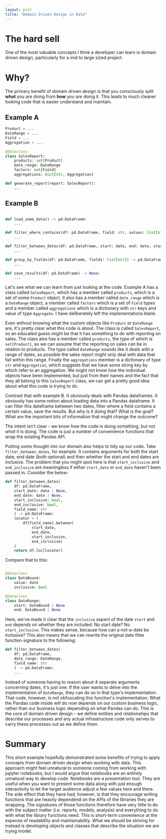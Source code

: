 ```yaml
---
layout: post
title: "Domain Driven Design in Data"
---
```


# The hard sell
One of the most valuable concepts I think a developer can learn is domain driven design, particularly for a mid to large sized project.

# Why?
The primary benefit of domain driven design is that you consciously split __what__ you are doing from __how__ you are doing it.
This leads to much cleaner looking code that is easier understand and maintain.

## Example A

```python
Product = ...
DateRange = ...
Field = ...
Aggregation = ...

@dataclass
class SalesReport:
    products: set[Product]
    date_range: DateRange
    factors: set[Field]
    aggregations: dict[str, Aggregation]

def generate_report(report: SalesReport):
    ...
```

## Example B

```python

def load_some_data() -> pd.DataFrame:
    ...

def filter_where_contains(df: pd.DataFrame, field: str, values: list[str]) -> pd.DataFrame:
    ...

def filter_between_dates(df: pd.DataFrame, start: date, end: date, start_inclusive: bool, end_inclusive: bool, field_name: str) -> pd.DataFrame:
    ...

def group_by_fields(df: pd.DataFrame, fields: list[str]) -> pd.DataFrame:
    ...

def save_results(df: pd.DataFrame) -> None:
    ...
```

Let's see what we can learn from just looking at the code.
Example A has a class called `SalesReport`, which has a member called `products`, which is a set of some `Product` object.
It also has a member called `date_range` which is a `DateRange` object, a member called `factors` which is a set of `Field` types and a member called `aggregations` which is a dictionary with `str` keys and value of type `Aggregate`.
I have deliberately left the implementations blank.

Even without knowing what the custom objects like `Product` or `DateRange` are, it's pretty clear what this code is about.
The class is called `SalesReport`, so an educated guess might be that it has something to do with reporting on sales.
The class also has a member called `products`, the type of which is `set[Product]`, so we can assume that the reporting on sales can be in relation to products.
The type called `DateRange` sounds like it deals with a range of dates, so possible the sales report might only deal with data that fall within this range.
Finally the `aggregations` member is a dictionary of type `str` and `Aggregation`, which suggests that we have some string key by which refer to an aggregation.
We might not know _how_ the individual objects have been implemented, but just from their names and the fact that they all belong to this `SalesReport` class, we can get a pretty good idea about what this code is trying to do.

Contrast that with example B.
It obviously deals with Pandas dataframes.
It obviously has some notion about loading data into a Pandas dataframe.
It can filter this dataframe between two dates, filter where a field contains a certain value, save the results.
But why is it doing that? What is the goal? What are the important bits of information that might change the outcome?

The intent isn't clear - we know _how_ the code is doing something, but not _what_ it is doing.
The code is just a number of convenience functions that wrap the existing Pandas API.

Putting some thought into our domain also helps to tidy up our code.
Take `filter_between_dates`, for example.
It contains arguments for both the start date, end date (both optional) and then whether the start and end dates are inclusive.
The problem that you might spot here is that `start_inclusive` and `end_inclusive` are meaningless if either `start_date` or `end_date` haven't been passed in.
Consider the below:

```python
def filter_between_dates(
    df: pd.DataFrame,
    start_date: date | None,
    end_date: date | None,
    start_inclusive: bool,
    end_inclusive: bool,
    field_name: str
    ) -> pd.DataFrame:
    locator = (
        df[field_name].between(
            start_date,
            end_date,
            start_inclusive,
            end_inclusive)
    )
    return df.loc[locator]
```

Compare that to this:

```python

@dataclass
class DateBound:
    value: date
    inclusive: bool

@dataclass
class DateRange:
    start: DateBound | None
    end: DateBound | None
```

Here, we've made it clear that the `inclusive` aspect of the date `start` and `end` depends on whether they are included.
No start date? No `start_inclusive`.
This makes sense, because how can a not-a-date be inclusive?
This also means that we can rewrite the original date filter function signature to the following:

```python
def filter_between_dates(
    df: pd.DataFrame,
    date_range: DateRange,
    field_name: str
    ) -> pd.DataFrame:
    ...
```

Instead of someone having to reason about 4 separate arguments concerning dates, it's just one.
If the user wants to delve into the implementation of `DateRange`, they can do so in that type's implementation.
That code, however, is not obfuscating this function's implementation.
What the Pandas code inside will do now depends on our custom business logic, rather than our business logic depending on what Pandas can do.
This is the core of domain driven design - we define entities and relationships that describe our processes and any actual infrastructure code only serves to carry these processes out as we define them.

# Summary

This short example hopefully demonstrated some benefits of trying to apply concepts from domain driven design when working with data.
This approach might feel unnatural to someone coming from working with jupyter notebooks, but I would argue that notebooks are an entirely unnatural way to develop code.
Notebooks are a presentation tool.
They are useful when you want to present some data along with just enough interactivity to let the target audience adjust a few values here and there.
The side effect that they have had, however, is that they encourage writing functions that are heavily dependend on the APIs of the libraries they are wrapping.
The signatures of those functions therefore have very little to do with the subject matter (i.e. reports, models, analysis) and everything to do with what the library functions need.
This is short-term convenience at the expense of readability and maintainability.
What we should be striving for instead is developing objects and classes that describe the situation we are trying model.

